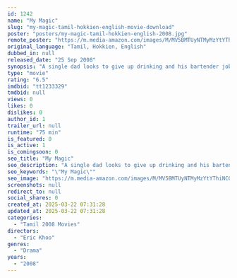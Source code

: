 ```yaml
---
id: 1242
name: "My Magic"
slug: "my-magic-tamil-hokkien-english-movie-download"
poster: "posters/my-magic-tamil-hokkien-english-2008.jpg"
remote_poster: "https://m.media-amazon.com/images/M/MV5BMTUyNTMyMzYtYThiNC00MjU3LTg3N2QtYzUwNzc4YzE3NTFlXkEyXkFqcGc@._V1_SX300.jpg"
original_language: "Tamil, Hokkien, English"
dubbed_in: null
released_date: "25 Sep 2008"
synopsis: "A single dad looks to give up drinking and his bartender job in order to impress his son and find work as a magician."
type: "movie"
rating: "6.5"
imdbid: "tt1233329"
tmdbid: null
views: 0
likes: 0
dislikes: 0
author_id: 1
trailer_url: null
runtime: "75 min"
is_featured: 0
is_active: 1
is_comingsoon: 0
seo_title: "My Magic"
seo_description: "A single dad looks to give up drinking and his bartender job in order to impress his son and find work as a magician."
seo_keywords: "\"My Magic\""
seo_image: "https://m.media-amazon.com/images/M/MV5BMTUyNTMyMzYtYThiNC00MjU3LTg3N2QtYzUwNzc4YzE3NTFlXkEyXkFqcGc@._V1_SX300.jpg"
screenshots: null
redirect_to: null
social_shares: 0
created_at: 2025-03-22 07:31:28
updated_at: 2025-03-22 07:31:28
categories:
  - "Tamil 2008 Movies"
directors:
  - "Eric Khoo"
genres:
  - "Drama"
years:
  - "2008"
---
```


